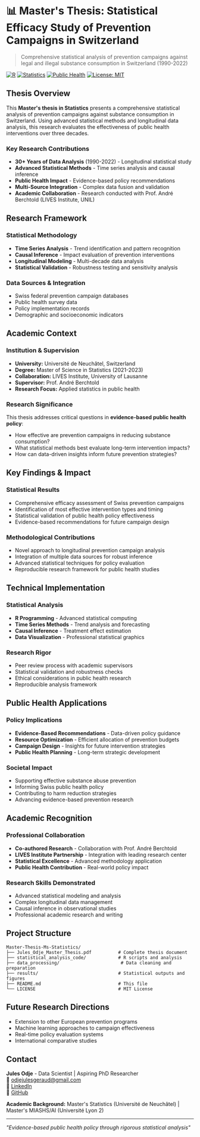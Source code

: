 # 📊 Master's Thesis: Statistical Efficacy Study of Prevention Campaigns in Switzerland

> Comprehensive statistical analysis of prevention campaigns against legal and illegal substance consumption in Switzerland (1990-2022)

[![R](https://img.shields.io/badge/R-Statistical_Analysis-276DC3?style=flat&logo=r&logoColor=white)](https://r-project.org)
[![Statistics](https://img.shields.io/badge/Statistics-Advanced-blue.svg)]()
[![Public Health](https://img.shields.io/badge/Public-Health-green.svg)]()
[![License: MIT](https://img.shields.io/badge/License-MIT-yellow.svg)](LICENSE)

## Thesis Overview

This **Master's thesis in Statistics** presents a comprehensive statistical analysis of prevention campaigns against substance consumption in Switzerland. Using advanced statistical methods and longitudinal data analysis, this research evaluates the effectiveness of public health interventions over three decades.

### Key Research Contributions
- **30+ Years of Data Analysis** (1990-2022) - Longitudinal statistical study
- **Advanced Statistical Methods** - Time series analysis and causal inference
- **Public Health Impact** - Evidence-based policy recommendations
- **Multi-Source Integration** - Complex data fusion and validation
- **Academic Collaboration** - Research conducted with Prof. André Berchtold (LIVES Institute, UNIL)

## Research Framework

### **Statistical Methodology**
- **Time Series Analysis** - Trend identification and pattern recognition
- **Causal Inference** - Impact evaluation of prevention interventions
- **Longitudinal Modeling** - Multi-decade data analysis
- **Statistical Validation** - Robustness testing and sensitivity analysis

### **Data Sources & Integration**
- Swiss federal prevention campaign databases
- Public health survey data
- Policy implementation records
- Demographic and socioeconomic indicators

## Academic Context

### **Institution & Supervision**
- **University:** Université de Neuchâtel, Switzerland
- **Degree:** Master of Science in Statistics (2021-2023)
- **Collaboration:** LIVES Institute, University of Lausanne
- **Supervisor:** Prof. André Berchtold
- **Research Focus:** Applied statistics in public health

### **Research Significance**
This thesis addresses critical questions in **evidence-based public health policy**:
- How effective are prevention campaigns in reducing substance consumption?
- What statistical methods best evaluate long-term intervention impacts?
- How can data-driven insights inform future prevention strategies?

## Key Findings & Impact

### **Statistical Results**
- Comprehensive efficacy assessment of Swiss prevention campaigns
- Identification of most effective intervention types and timing
- Statistical validation of public health policy effectiveness
- Evidence-based recommendations for future campaign design

### **Methodological Contributions**
- Novel approach to longitudinal prevention campaign analysis
- Integration of multiple data sources for robust inference
- Advanced statistical techniques for policy evaluation
- Reproducible research framework for public health studies

## Technical Implementation

### **Statistical Analysis**
- **R Programming** - Advanced statistical computing
- **Time Series Methods** - Trend analysis and forecasting
- **Causal Inference** - Treatment effect estimation
- **Data Visualization** - Professional statistical graphics

### **Research Rigor**
- Peer review process with academic supervisors
- Statistical validation and robustness checks
- Ethical considerations in public health research
- Reproducible analysis framework

## Public Health Applications

### **Policy Implications**
- **Evidence-Based Recommendations** - Data-driven policy guidance
- **Resource Optimization** - Efficient allocation of prevention budgets
- **Campaign Design** - Insights for future intervention strategies
- **Public Health Planning** - Long-term strategic development

### **Societal Impact**
- Supporting effective substance abuse prevention
- Informing Swiss public health policy
- Contributing to harm reduction strategies
- Advancing evidence-based prevention research

## Academic Recognition

### **Professional Collaboration**
- **Co-authored Research** - Collaboration with Prof. André Berchtold
- **LIVES Institute Partnership** - Integration with leading research center
- **Statistical Excellence** - Advanced methodology application
- **Public Health Contribution** - Real-world policy impact

### **Research Skills Demonstrated**
- Advanced statistical modeling and analysis
- Complex longitudinal data management
- Causal inference in observational studies
- Professional academic research and writing

## Project Structure

```
Master-Thesis-Ms-Statistics/
├── Jules_Odje_Master_Thesis.pdf          # Complete thesis document
├── statistical_analysis_code/            # R scripts and analysis
├── data_processing/                       # Data cleaning and preparation
├── results/                              # Statistical outputs and figures
├── README.md                             # This file
└── LICENSE                               # MIT License
```

## Future Research Directions

- Extension to other European prevention programs
- Machine learning approaches to campaign effectiveness
- Real-time policy evaluation systems
- International comparative studies

## Contact

**Jules Odje** - Data Scientist | Aspiring PhD Researcher  
📧 [odjejulesgeraud@gmail.com](mailto:odjejulesgeraud@gmail.com)  
🔗 [LinkedIn](https://www.linkedin.com/in/jules-odje)  
🐙 [GitHub](https://github.com/OJules)

**Academic Background:** Master's Statistics (Université de Neuchâtel) | Master's MIASHS/AI (Université Lyon 2)

---

*"Evidence-based public health policy through rigorous statistical analysis"*

